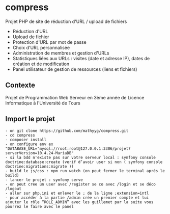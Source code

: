 # compress
Projet PHP de site de réduction d'URL / upload de fichiers

- Réduction d'URL
- Upload de fichier
- Protection d'URL par mot de passe
- Choix d'URL personnalisée
- Administration de membres et gestion d'URLs
- Statistiques liées aux URLs : visites (date et adresse IP), dates de création et de modification 
- Panel utilisateur de gestion de ressources (liens et fichiers)

## Contexte
Projet de Programmation Web Serveur en 3ème année de Licence Informatique à l'Université de Tours

## Import le projet
	- on git clone https://github.com/mathyyg/compress.git
	- cd compress
	- composer install
	- on configure env ex "DATABASE_URL="mysql://root:root@127.0.0.1:3306/projet?serverVersion=10.4.24-MariaDB"
	- si la bdd n'existe pas sur votre serveur local : symfony console doctrine:database:create (verif d’avoir user si non ( symfony console doctrine:migrations:migrate ))
	- build le js/css : npm run watch (on peut fermer le terminal après le build)
	- lancer le projet : symfony serve
	- on peut cree un user avec /register se co avec /login et se déco /logout 
	- aller sur php.ini et enlever le ; de la ligne ;extension=intl
	- pour accéder à la partie /admin crée un premier compte et lui ajouter le rôle “ROLE_ADMIN” avec les guillemet par la suite vous pourrez le faire avec le panel
